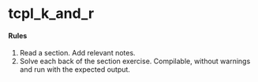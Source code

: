 # tcpl_k_and_r

#### Rules

1. Read a section. Add relevant notes.
2. Solve each back of the section exercise. Compilable, without warnings and run with the expected output.
